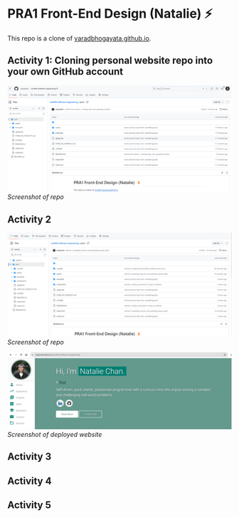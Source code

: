 # PRA1 Front-End Design (Natalie) ⚡️

This repo is a clone of [varadbhogayata.github.io](https://github.com/varadbhogayata/varadbhogayata.github.io).


## Activity 1: Cloning personal website repo into your own GitHub account

![Activity1](./screenshots/activity1.png)
*Screenshot of repo*

## Activity 2


![Activity2a](./screenshots/activity2a.png)
*Screenshot of repo*

![Activity2b](./screenshots/activity2b.png)
*Screenshot of deployed website*

## Activity 3

## Activity 4

## Activity 5

